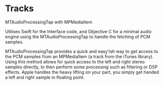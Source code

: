 # Tracks
MTAudioProcessingTap with MPMediaItem

Utilises Swift for the Interface code, and Objective C for a minimal audio engine using the MTAudioProcessingTap to handle the fetching of PCM samples.

MTAudioProcessingTap provides a quick and easy'ish way to get access to the PCM samples from an MPMediaItem (a track from the iTunes library). Using this method allows for quick access to the left and right stereo samples directly, to then perform some processing such as filtering or DSP effects. Apple handles the heavy lifting on your part, you simply get handed a left and right sample in floating point.
